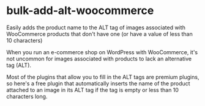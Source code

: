 # bulk-add-alt-woocommerce
Easily adds the product name to the ALT tag of images associated with WooCommerce products that don't have one (or have a value of less than 10 characters)

When you run an e-commerce shop on WordPress with WooCommerce, it's not uncommon for images associated with products to lack an alternative tag (ALT).

Most of the plugins that allow you to fill in the ALT tags are premium plugins, so here's a free plugin that automatically inserts the name of the product attached to an image in its ALT tag if the tag is empty or less than 10 characters long.

